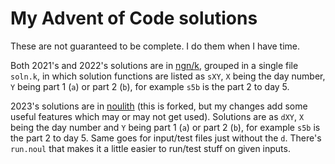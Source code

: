 # My Advent of Code solutions

These are not guaranteed to be complete. I do them when I have time.

Both 2021's and 2022's solutions are in [ngn/k](https://codeberg.org/ngn/k), grouped in a single file `soln.k`, in which solution functions are listed as `sXY`, `X` being the day number, `Y` being part 1 (`a`) or part 2 (`b`), for example `s5b` is the part 2 to day 5.

2023's solutions are in [noulith](https://github.com/crides/noulith) (this is forked, but my changes add some useful features which may or may not get used). Solutions are as `dXY`, `X` being the day number and `Y` being part 1 (`a`) or part 2 (`b`), for example `s5b` is the part 2 to day 5. Same goes for input/test files just without the `d`. There's `run.noul` that makes it a little easier to run/test stuff on given inputs.
